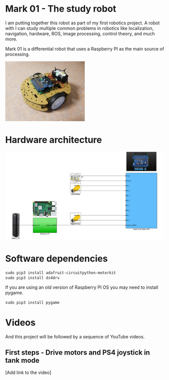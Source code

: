 # Mark 01 - The study robot

I am putting together this robot as part of my first robotics project. A robot with I can study multiple common problems in robotics like localization, navigation, hardware, ROS, image processing, control theory, and much more.

Mark 01 is a differential robot that uses a Raspberry PI as the main source of processing.

<img src="doc/images/robot_v1.jpg" width="50%" height="50%">

# Hardware architecture

<img src="doc/images/arch.PNG">

# Software dependencies

```
sudo pip3 install adafruit-circuitpython-motorkit
sudo pip3 install ds4drv
```
If you are using an old version of Raspberry PI OS you may need to install pygame.

```
sudo pip3 install pygame
```

# Videos

And this project will be followed by a sequence of YouTube videos.

## First steps - Drive motors and PS4 joystick in tank mode

[Add link to the video]
